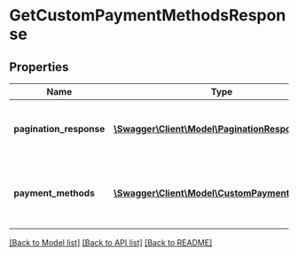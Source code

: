 # GetCustomPaymentMethodsResponse

## Properties
Name | Type | Description | Notes
------------ | ------------- | ------------- | -------------
**pagination_response** | [**\Swagger\Client\Model\PaginationResponse**](PaginationResponse.md) | Contains information about the pagination used. | [optional] 
**payment_methods** | [**\Swagger\Client\Model\CustomPaymentMethod[]**](CustomPaymentMethod.md) | Contains information about the custom payment methods. | [optional] 

[[Back to Model list]](../README.md#documentation-for-models) [[Back to API list]](../README.md#documentation-for-api-endpoints) [[Back to README]](../README.md)



